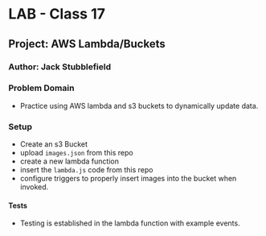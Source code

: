# LAB - Class 17

## Project: AWS Lambda/Buckets

### Author: Jack Stubblefield

### Problem Domain  

- Practice using AWS lambda and s3 buckets to dynamically update data.

### Setup

- Create an s3 Bucket
- upload `images.json` from this repo
- create a new lambda function
- insert the `lambda.js` code from this repo
- configure triggers to properly insert images into the bucket when invoked.

#### Tests

- Testing is established in the lambda function with example events.
